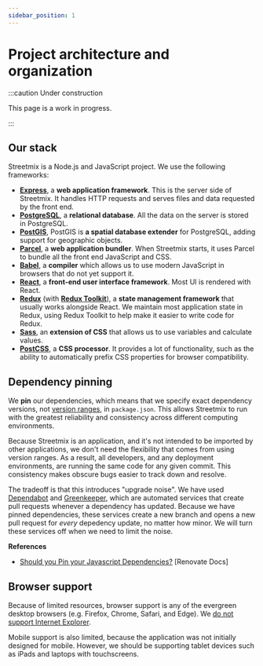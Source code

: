 ```yaml
---
sidebar_position: 1
---
```


# Project architecture and organization

:::caution Under construction

This page is a work in progress.

:::

## Our stack

Streetmix is a Node.js and JavaScript project. We use the following frameworks:

- **[Express](https://expressjs.com/)**, a **web application framework**. This is the server side of Streetmix. It handles HTTP requests and serves files and data requested by the front end.
- **[PostgreSQL](https://www.postgresql.org/)**, a **relational database**. All the data on the server is stored in PostgreSQL.
- **[PostGIS](https://postgis.net/)**, PostGIS is **a spatial database extender** for PostgreSQL, adding support for geographic objects.
- **[Parcel](https://parceljs.org/)**, a **web application bundler**. When Streetmix starts, it uses Parcel to bundle all the front end JavaScript and CSS.
- **[Babel](https://babeljs.io/)**, a **compiler** which allows us to use modern JavaScript in browsers that do not yet support it.
- **[React](https://reactjs.org/)**, a **front-end user interface framework**. Most UI is rendered with React.
- **[Redux](https://redux.js.org/)** (with **[Redux Toolkit](https://redux-toolkit.js.org/)**), a **state management framework** that usually works alongside React. We maintain most application state in Redux, using Redux Toolkit to help make it easier to write code for Redux.
- **[Sass](https://sass-lang.com/)**, an **extension of CSS** that allows us to use variables and calculate values.
- **[PostCSS](https://postcss.org/)**, a **CSS processor**. It provides a lot of functionality, such as the ability to automatically prefix CSS properties for browser compatibility.

## Dependency pinning

We **pin** our dependencies, which means that we specify exact dependency versions, not [version ranges](https://semver.org/), in `package.json`. This allows Streetmix to run with the greatest reliability and consistency across different computing environments.

Because Streetmix is an application, and it's not intended to be imported by other applications, we don't need the flexibility that comes from using version ranges. As a result, all developers, and any deployment environments, are running the same code for any given commit. This consistency makes obscure bugs easier to track down and resolve.

The tradeoff is that this introduces "upgrade noise". We have used [Dependabot](https://dependabot.com/) and [Greenkeeper](https://greenkeeper.io/), which are automated services that create pull requests whenever a dependency has updated. Because we have pinned dependencies, these services create a new branch and opens a new pull request for _every_ depedency update, no matter how minor. We will turn these services off when we need to limit the noise.

**References**

- [Should you Pin your Javascript Dependencies?](https://renovatebot.com/docs/dependency-pinning/) [Renovate Docs]

## Browser support

Because of limited resources, browser support is any of the evergreen desktop browsers (e.g. Firefox, Chrome, Safari, and Edge). We [do not support Internet Explorer](/docs/user-guide/support/faq#internet-explorer).

Mobile support is also limited, because the application was not initially designed for mobile. However, we should be supporting tablet devices such as iPads and laptops with touchscreens.
